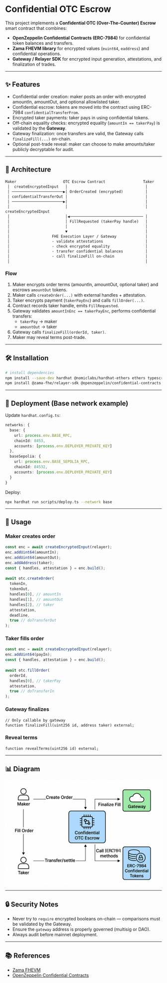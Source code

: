 # Confidential OTC Escrow

This project implements a **Confidential OTC (Over-The-Counter) Escrow** smart contract that combines:

- **OpenZeppelin Confidential Contracts (ERC-7984)** for confidential token balances and transfers.
- **Zama FHEVM library** for encrypted values (`euint64`, `eaddress`) and confidential operations.
- **Gateway / Relayer SDK** for encrypted input generation, attestations, and finalization of trades.

---

## ✨ Features
- Confidential order creation: maker posts an order with encrypted amountIn, amountOut, and optional allowlisted taker.
- Confidential escrow: tokens are moved into the contract using ERC-7984 `confidentialTransferFrom`.
- Encrypted taker payments: taker pays in using confidential tokens.
- Off-chain equality checks: encrypted equality (`amountIn == takerPay`) is validated by the **Gateway**.
- Gateway finalization: once transfers are valid, the Gateway calls `finalizeFill(...)` on-chain.
- Optional post-trade reveal: maker can choose to make amounts/taker publicly decryptable for audit.

---

## 📜 Architecture

```
Maker                     OTC Escrow Contract                 Taker
 │  createEncryptedInput   │                                   │
 │ ───────────────────────▶│ OrderCreated (encrypted)          │
 │ confidentialTransferOut │                                   │
 │ ───────────────────────▶│                                   │
 │                         │                                   │ createEncryptedInput
 │                         │◀───────────────────────────────── │
 │                         │ FillRequested (takerPay handle)   │
 │                         │                                   │
 │                         ▼                                   │
 │                   FHE Execution Layer / Gateway             │
 │                   - validate attestations                   │
 │                   - check encrypted equality                │
 │                   - transfer confidential balances          │
 │                   - call finalizeFill on-chain              │
 │                                                             │
```

### Flow
1. Maker encrypts order terms (amountIn, amountOut, optional taker) and escrows `amountOut` tokens.
2. Maker calls `createOrder(...)` with external handles + attestation.
3. Taker encrypts payment (`takerPayEnc`) and calls `fillOrder(...)`.
4. Contract records taker handle, emits `FillRequested`.
5. Gateway validates `amountInEnc == takerPayEnc`, performs confidential transfers:
   - `takerPay` → maker
   - `amountOut` → taker
6. Gateway calls `finalizeFill(orderId, taker)`.
7. Maker may reveal terms post-trade.

---

## 🛠 Installation

```bash
# install dependencies
npm install --save-dev hardhat @nomiclabs/hardhat-ethers ethers typescript ts-node
npm install @zama-fhe/relayer-sdk @openzeppelin/confidential-contracts
```

---

## 🚀 Deployment (Base network example)

Update `hardhat.config.ts`:
```ts
networks: {
  base: {
    url: process.env.BASE_RPC,
    chainId: 8453,
    accounts: [process.env.DEPLOYER_PRIVATE_KEY]
  },
  baseSepolia: {
    url: process.env.BASE_SEPOLIA_RPC,
    chainId: 84532,
    accounts: [process.env.DEPLOYER_PRIVATE_KEY]
  }
}
```

Deploy:
```bash
npx hardhat run scripts/deploy.ts --network base
```

---

## 🔑 Usage

### Maker creates order
```ts
const enc = await createEncryptedInput(relayer);
enc.addUint64(amountIn);
enc.addUint64(amountOut);
enc.addAddress(taker);
const { handles, attestation } = enc.build();

await otc.createOrder(
  tokenIn,
  tokenOut,
  handles[0], // amountIn
  handles[1], // amountOut
  handles[2], // taker
  attestation,
  deadline,
  true // doTransferOut
);
```

### Taker fills order
```ts
const enc = await createEncryptedInput(relayer);
enc.addUint64(payIn);
const { handles, attestation } = enc.build();

await otc.fillOrder(
  orderId,
  handles[0], // takerPay
  attestation,
  true // doTransferIn
);
```

### Gateway finalizes
```solidity
// Only callable by gateway
function finalizeFill(uint256 id, address taker) external;
```

### Reveal terms
```solidity
function revealTerms(uint256 id) external;
```

---

## 📊 Diagram

![Architecture](./docs/architecture.png)

---

## 🔒 Security Notes
- Never try to `require` encrypted booleans on-chain — comparisons must be validated by the Gateway.
- Ensure the `gateway` address is properly governed (multisig or DAO).
- Always audit before mainnet deployment.

---

## 📚 References
- [Zama FHEVM](https://docs.zama.ai/fhevm)
- [OpenZeppelin Confidential Contracts](https://docs.openzeppelin.com/confidential-contracts)